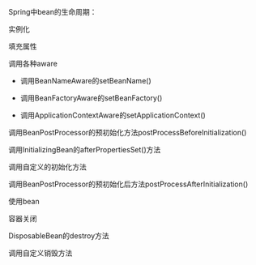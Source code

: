 Spring中bean的生命周期：

实例化

填充属性

调用各种aware

- 调用BeanNameAware的setBeanName()

- 调用BeanFactoryAware的setBeanFactory()
- 调用ApplicationContextAware的setApplicationContext()

调用BeanPostProcessor的预初始化方法postProcessBeforeInitialization()

调用InitializingBean的afterPropertiesSet()方法

调用自定义的初始化方法

调用BeanPostProcessor的预初始化后方法postProcessAfterInitialization()



使用bean



容器关闭

DisposableBean的destroy方法

调用自定义销毁方法

